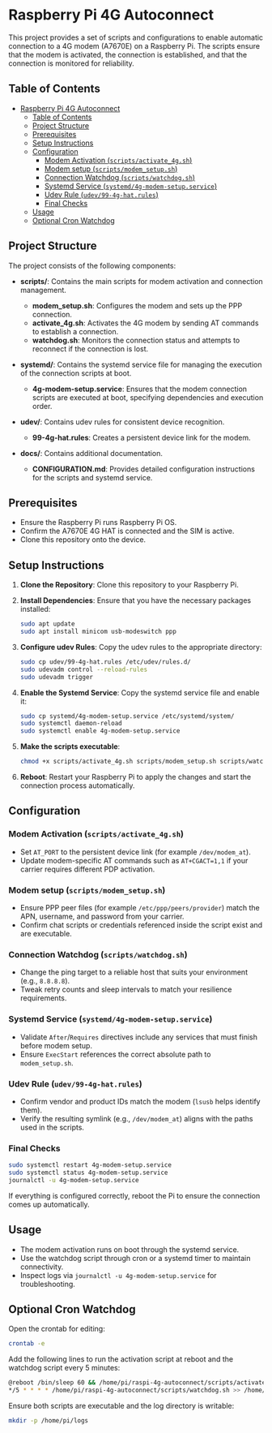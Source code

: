 # Raspberry Pi 4G Autoconnect

This project provides a set of scripts and configurations to enable automatic connection to a 4G modem (A7670E) on a Raspberry Pi. The scripts ensure that the modem is activated, the connection is established, and that the connection is monitored for reliability.

## Table of Contents

- [Raspberry Pi 4G Autoconnect](#raspberry-pi-4g-autoconnect)
  - [Table of Contents](#table-of-contents)
  - [Project Structure](#project-structure)
  - [Prerequisites](#prerequisites)
  - [Setup Instructions](#setup-instructions)
  - [Configuration](#configuration)
    - [Modem Activation (`scripts/activate_4g.sh`)](#modem-activation-scriptsactivate_4gsh)
    - [Modem setup (`scripts/modem_setup.sh`)](#modem-setup-scriptsmodem_setupsh)
    - [Connection Watchdog (`scripts/watchdog.sh`)](#connection-watchdog-scriptswatchdogsh)
    - [Systemd Service (`systemd/4g-modem-setup.service`)](#systemd-service-systemd4g-modem-setupservice)
    - [Udev Rule (`udev/99-4g-hat.rules`)](#udev-rule-udev99-4g-hatrules)
    - [Final Checks](#final-checks)
  - [Usage](#usage)
  - [Optional Cron Watchdog](#optional-cron-watchdog)

## Project Structure

The project consists of the following components:

- **scripts/**: Contains the main scripts for modem activation and connection management.

  - **modem_setup.sh**: Configures the modem and sets up the PPP connection.
  - **activate_4g.sh**: Activates the 4G modem by sending AT commands to establish a connection.
  - **watchdog.sh**: Monitors the connection status and attempts to reconnect if the connection is lost.

- **systemd/**: Contains the systemd service file for managing the execution of the connection scripts at boot.

  - **4g-modem-setup.service**: Ensures that the modem connection scripts are executed at boot, specifying dependencies and execution order.

- **udev/**: Contains udev rules for consistent device recognition.

  - **99-4g-hat.rules**: Creates a persistent device link for the modem.

- **docs/**: Contains additional documentation.
  - **CONFIGURATION.md**: Provides detailed configuration instructions for the scripts and systemd service.

## Prerequisites

- Ensure the Raspberry Pi runs Raspberry Pi OS.
- Confirm the A7670E 4G HAT is connected and the SIM is active.
- Clone this repository onto the device.

## Setup Instructions

1. **Clone the Repository**: Clone this repository to your Raspberry Pi.

2. **Install Dependencies**: Ensure that you have the necessary packages installed:

   ```bash
   sudo apt update
   sudo apt install minicom usb-modeswitch ppp
   ```

3. **Configure udev Rules**: Copy the udev rules to the appropriate directory:

   ```bash
   sudo cp udev/99-4g-hat.rules /etc/udev/rules.d/
   sudo udevadm control --reload-rules
   sudo udevadm trigger
   ```

4. **Enable the Systemd Service**: Copy the systemd service file and enable it:

   ```bash
   sudo cp systemd/4g-modem-setup.service /etc/systemd/system/
   sudo systemctl daemon-reload
   sudo systemctl enable 4g-modem-setup.service
   ```

5. **Make the scripts executable**:

   ```bash
   chmod +x scripts/activate_4g.sh scripts/modem_setup.sh scripts/watchdog.sh
   ```

6. **Reboot**: Restart your Raspberry Pi to apply the changes and start the connection process automatically.

## Configuration

### Modem Activation (`scripts/activate_4g.sh`)

- Set `AT_PORT` to the persistent device link (for example `/dev/modem_at`).
- Update modem-specific AT commands such as `AT+CGACT=1,1` if your carrier requires different PDP activation.

### Modem setup (`scripts/modem_setup.sh`)

- Ensure PPP peer files (for example `/etc/ppp/peers/provider`) match the APN, username, and password from your carrier.
- Confirm chat scripts or credentials referenced inside the script exist and are executable.

### Connection Watchdog (`scripts/watchdog.sh`)

- Change the ping target to a reliable host that suits your environment (e.g., `8.8.8.8`).
- Tweak retry counts and sleep intervals to match your resilience requirements.

### Systemd Service (`systemd/4g-modem-setup.service`)

- Validate `After`/`Requires` directives include any services that must finish before modem setup.
- Ensure `ExecStart` references the correct absolute path to `modem_setup.sh`.

### Udev Rule (`udev/99-4g-hat.rules`)

- Confirm vendor and product IDs match the modem (`lsusb` helps identify them).
- Verify the resulting symlink (e.g., `/dev/modem_at`) aligns with the paths used in the scripts.

### Final Checks

```bash
sudo systemctl restart 4g-modem-setup.service
sudo systemctl status 4g-modem-setup.service
journalctl -u 4g-modem-setup.service
```

If everything is configured correctly, reboot the Pi to ensure the connection comes up automatically.

## Usage

- The modem activation runs on boot through the systemd service.
- Use the watchdog script through cron or a systemd timer to maintain connectivity.
- Inspect logs via `journalctl -u 4g-modem-setup.service` for troubleshooting.

## Optional Cron Watchdog

Open the crontab for editing:

```bash
crontab -e
```

Add the following lines to run the activation script at reboot and the watchdog script every 5 minutes:

```bash
@reboot /bin/sleep 60 && /home/pi/raspi-4g-autoconnect/scripts/activate_4g.sh >> /home/pi/logs/4g-activate.log 2>&1
*/5 * * * * /home/pi/raspi-4g-autoconnect/scripts/watchdog.sh >> /home/pi/logs/4g-watchdog.log 2>&1
```

Ensure both scripts are executable and the log directory is writable:

```bash
mkdir -p /home/pi/logs
```
